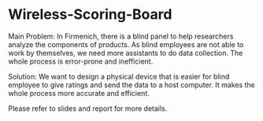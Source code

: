 # Wireless-Scoring-Board


Main Problem: In Firmenich, there is a blind panel to help researchers analyze the components of products. As blind employees are not able to work by themselves, we need more assistants to do data collection. The whole process is error-prone and inefficient.

Solution: We want to design a physical device that is easier for blind employee to give ratings and send the data to a host computer. It makes the whole process more accurate and efficient.

Please refer to slides and report for more details.

